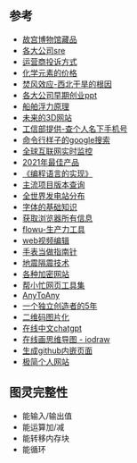 ## 参考

- [故宫博物馆藏品](https://zm-digicol.dpm.org.cn/)
- [各大公司sre](https://github.com/upgundecha/howtheysre)
- [运营商投诉方式](https://yhssglxt.miit.gov.cn/web/appealSearch)
- [化学元素的价格](https://en.wikipedia.org/wiki/Prices_of_chemical_elements)
- [焚风效应-西北干旱的根因](https://mp.weixin.qq.com/s/HuGWUSGNgNAYUp7VDr-uGA)
- [各大公司早期创业ppt](https://www.pitchdeckhunt.com/)
- [船舶浮力原理](https://ciechanow.ski/naval-architecture/)
- [未来的3D网站](https://www.muse.place/)
- [工信部提供-查个人名下手机号](https://getsimnum.caict.ac.cn/#/)
- [命令行样子的google搜索](https://duckduckgo.com/tty/)
- [全球互联网实时监控](https://radar.cloudflare.com/)
- [2021年最佳产品](https://mayandev.top/2022/02/10/tool/product-2021/)
- [《编程语言的实现》](http://craftinginterpreters.com/introduction.html)
- [主流项目版本查询](https://endoflife.date/firefox)
- [全世界发电站分布](https://openinframap.org/#7.72/30.859/119.499)
- [字体的基础知识](https://sspai.com/post/71957)
- [获取浏览器所有信息](https://www.deviceinfo.me/)
- [flowu-生产力工具](https://flowus.cn/)
- [web视频编辑](https://mp.weixin.qq.com/s/hNIY9Wbqnpg9QErbYqMUWQ)
- [手表当做指南针](https://www.citizenwatch-global.com/support/exterior/direction_sc.html)
- [地震隔震技术](https://mp.weixin.qq.com/s/JHJ-GTQqbK9ZmxMAtlNszA)
- [各种加密网站](https://crypto-online.cn/playground/hash/)
- [帮小忙网页工具集](https://tool.browser.qq.com/)
- [AnyToAny](https://transform.tools/json-to-graphql)
- [一个独立创造者的5年](https://mp.weixin.qq.com/s/x6PLSIMn_1qcKnXWPT-J-Q)
- [二维码图片化](https://qrcode.antfu.me/)
- [在线中文chatgpt](https://codenews.cc/chatgpt)
- [在线画思维导图 - iodraw](https://www.iodraw.com/mind)
- [生成github内嵌页面](https://emgithub.com/)
- [极简个人网站](https://github.com/Innei/Shiro)

## 图灵完整性

- 能输入/输出值
- 能运算加/减
- 能转移内存块
- 能循环